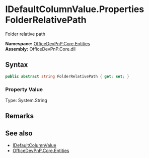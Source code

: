 # IDefaultColumnValue.Properties FolderRelativePath
 Folder relative path   

**Namespace:** [OfficeDevPnP.Core.Entities](OfficeDevPnP.Core.Entities.md)  
**Assembly:** OfficeDevPnP.Core.dll  
## Syntax
```C#
public abstract string FolderRelativePath { get; set; }
```

### Property Value
Type: System.String  

## Remarks
  
## See also
- [IDefaultColumnValue](OfficeDevPnP.Core.Entities.IDefaultColumnValue.md) 
- [OfficeDevPnP.Core.Entities](OfficeDevPnP.Core.Entities.md) 
